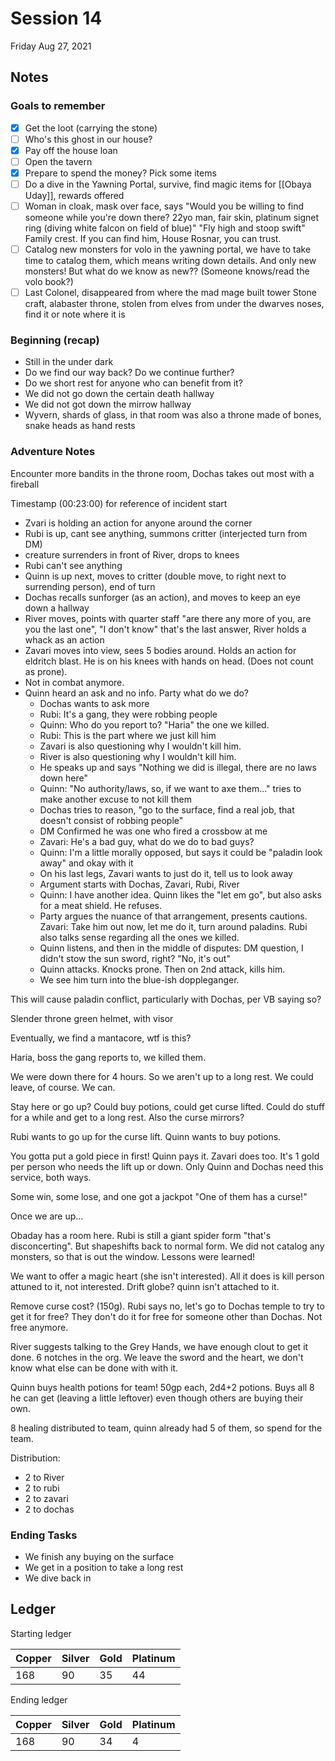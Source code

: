 # Session 14

Friday Aug 27, 2021

## Notes

### Goals to remember

- [x] Get the loot (carrying the stone)
- [ ] Who's this ghost in our house?
- [x] Pay off the house loan
- [ ] Open the tavern
- [x] Prepare to spend the money? Pick some items
- [ ] Do a dive in the Yawning Portal, survive, find magic items for [[Obaya Uday]], rewards offered
- [ ] Woman in cloak, mask over face, says "Would you be willing to find someone while you're down there? 22yo man, fair skin, platinum signet ring (diving white falcon on field of blue)" "Fly high and stoop swift" Family crest. If you can find him, House Rosnar, you can trust.
- [ ] Catalog new monsters for volo in the yawning portal, we have to take time to catalog them, which means writing down details. And only new monsters! But what do we know as new?? (Someone knows/read the volo book?)
- [ ] Last Colonel, disappeared from where the mad mage built tower
Stone craft, alabaster throne, stolen from elves from under the dwarves noses, find it or note where it is

### Beginning (recap)

- Still in the under dark
- Do we find our way back? Do we continue further?
- Do we short rest for anyone who can benefit from it?
- We did not go down the certain death hallway
- We did not got down the mirrow hallway
- Wyvern, shards of glass, in that room was also a throne made of bones, snake heads as hand rests

### Adventure Notes

Encounter more bandits in the throne room, Dochas takes out most with a fireball

Timestamp (00:23:00) for reference of incident start

- Zvari is holding an action for anyone around the corner
- Rubi is up, cant see anything, summons critter (interjected turn from DM)
- creature surrenders in front of River, drops to knees
- Rubi can't see anything
- Quinn is up next, moves to critter (double move, to right next to surrending person), end of turn
- Dochas recalls sunforger (as an action), and moves to keep an eye down a hallway
- River moves, points with quarter staff "are there any more of you, are you the last one", "I don't know" that's the last answer, River holds a whack as an action
- Zavari moves into view, sees 5 bodies around. Holds an action for eldritch blast. He is on his knees with hands on head. (Does not count as prone).
- Not in combat anymore.
- Quinn heard an ask and no info. Party what do we do?
	- Dochas wants to ask more
	- Rubi: It's a gang, they were robbing people
	- Quinn: Who do you report to? "Haria" the one we killed.
	- Rubi: This is the part where we just kill him
	- Zavari is also questioning why I wouldn't kill him.
	- River is also questioning why I wouldn't kill him.
	- He speaks up and says "Nothing we did is illegal, there are no laws down here"
	- Quinn: "No authority/laws, so, if we want to axe them..." tries to make another excuse to not kill them
	- Dochas tries to reason, "go to the surface, find a real job, that doesn't consist of robbing people"
	- DM Confirmed he was one who fired a crossbow at me
	- Zavari: He's a bad guy, what do we do to bad guys?
	- Quinn: I'm a little morally opposed, but says it could be "paladin look away" and okay with it
	- On his last legs, Zavari wants to just do it, tell us to look away
	- Argument starts with Dochas, Zavari, Rubi, River
	- Quinn: I have another idea. Quinn likes the "let em go", but also asks for a meat shield. He refuses.
	- Party argues the nuance of that arrangement, presents cautions. Zavari: Take him out now, let me do it, turn around paladins. Rubi also talks sense regarding all the ones we killed.
	- Quinn listens, and then in the middle of disputes: DM question, I didn't stow the sun sword, right? "No, it's out"
	- Quinn attacks. Knocks prone. Then on 2nd attack, kills him.
	- We see him turn into the blue-ish doppleganger.

This will cause paladin conflict, particularly with Dochas, per VB saying so?


Slender throne green helmet, with visor

Eventually, we find a mantacore, wtf is this?

Haria, boss the gang reports to, we killed them.

We were down there for 4 hours. So we aren't up to a long rest. We could leave, of course. We can.

Stay here or go up? Could buy potions, could get curse lifted. Could do stuff for a while and get to a long rest. Also the curse mirrors?

Rubi wants to go up for the curse lift. Quinn wants to buy potions.

You gotta put a gold piece in first! Quinn pays it. Zavari does too. It's 1 gold per person who needs the lift up or down. Only Quinn and Dochas need this service, both ways.

Some win, some lose, and one got a jackpot "One of them has a curse!"

Once we are up...

Obaday has a room here. Rubi is still a giant spider form "that's disconcerting". But shapeshifts back to normal form. We did not catalog any monsters, so that is out the window. Lessons were learned!

We want to offer a magic heart (she isn't interested). All it does is kill person attuned to it, not interested. Drift globe? quinn isn't attached to it.

Remove curse cost? (150g). Rubi says no, let's go to Dochas temple to try to get it for free? They don't do it for free for someone other than Dochas. Not free anymore.

River suggests talking to the Grey Hands, we have enough clout to get it done. 6 notches in the org. We leave the sword and the heart, we don't know what else can be done with with it. 

Quinn buys health potions for team! 50gp each, 2d4+2 potions. Buys all 8 he can get (leaving a little leftover) even though others are buying their own.

8 healing distributed to team, quinn already had 5 of them, so spend for the team.

Distribution:

- 2 to River
- 2 to rubi
- 2 to zavari
- 2 to dochas

### Ending Tasks

- We finish any buying on the surface
- We get in a position to take a long rest
- We dive back in

## Ledger

Starting ledger

| Copper | Silver | Gold | Platinum |
| --- | --- | --- | --- |
| 168 | 90 | 35 | 44 |

Ending ledger

| Copper | Silver | Gold | Platinum |
| --- | --- | --- | --- |
| 168 | 90 | 34 | 4 |